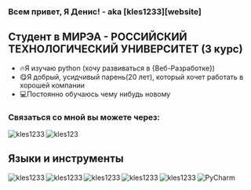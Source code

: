 ### Всем привет, Я Денис! - aka [kles1233][website]


## Cтудент в МИРЭА - РОССИЙСКИЙ ТЕХНОЛОГИЧЕСКИЙ УНИВЕРСИТЕТ (3 курс)
- 🔥Я изучаю python (хочу развиваться в {Веб-Разработке}) 
- 😋Я добрый, усидчивый парень(20 лет), который хочет работать в хорошей компании
- 💻Постоянно обучаюсь чему нибудь новому
### Связаться со мной вы можете через:

[<img align="left" alt="kles1233" src="https://img.icons8.com/bubbles/50/000000/sent.png"/>][telegram]
[<img align="left" alt="kles123" src="https://img.icons8.com/doodle/48/000000/vk-messenger.png"/>][vk]



<br />



## Языки и инструменты

<img align="left" alt="kles1233" src="https://img.icons8.com/color/48/000000/visual-studio-code-2019.png" alt="Visual Studio Code">
<img src="https://img.icons8.com/color/48/000000/pycharm.png" alt="PyCharm">
<img align="left" alt="kles1233" src="C:\Users\Kluch\Downloads\jupyter_app_icon_161280.png" alt="Jupyter Notebook">
<img align="left" alt="kles1233" src="facebook.svg" alt="facebook">
<img align="left" alt="kles1233" src="facebook.svg" alt="facebook">
<img align="left" alt="kles1233" src="facebook.svg" alt="facebook">


<br />
<br />


[telegram]: https://t.me/kles1233
[vk]: https://vk.com/the_best_kluch


